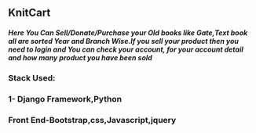 ## KnitCart
##### Here You Can Sell/Donate/Purchase your Old books like Gate,Text book all are sorted Year and Branch Wise.If you sell your product then you need to login and You can check your account, for your account detail and how many product you have been sold
### Stack Used:
### 1- Django Framework,Python
### Front End-Bootstrap,css,Javascript,jquery
